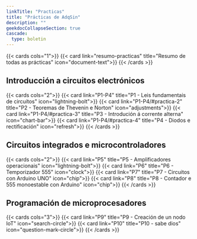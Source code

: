 ```yaml
---
linkTitle: "Practicas"
title: "Prácticas de AdqSin"
description: ""
geekdocCollapseSection: true
cascade:
  type: boletin
---
```


{{< cards cols="1">}}
{{< card link="resumo-practicas" title="Resumo de todas as prácticas" icon="document-text">}}
{{< /cards >}}


## Introducción a circuitos electrónicos
{{< cards cols="2">}}
    {{< card link="P1-P4" title="P1 - Leis fundamentais de circuítos" icon="lightning-bolt">}}
    {{< card link="P1-P4/#practica-2" title="P2 - Teoremas de Thevenin e Norton" icon="adjustments">}}
    {{< card link="P1-P4/#practica-3" title="P3 - Introdución á corrente alterna" icon="chart-bar">}}
    {{< card link="P1-P4/#practica-4" title="P4 - Diodos e rectificación" icon="refresh">}}
{{< /cards >}}


## Circuitos integrados e microcontroladores
{{< cards cols="2">}}
    {{< card link="P5" title="P5 - Amplificadores operacionais" icon="lightning-bolt">}}
    {{< card link="P6" title="P6 - Temporizador 555" icon="clock">}}
    {{< card link="P7" title="P7 - Circuitos con Arduino UNO" icon="chip">}}
    {{< card link="P8" title="P8 - Contador e 555 monoestable con Arduino" icon="chip">}}
{{< /cards >}}


## Programación de microprocesadores
{{< cards cols="3">}}
    {{< card link="P9" title="P9 - Creación de un nodo IoT" icon="search-circle">}}
    {{< card link="P10" title="P10 - sabe dios" icon="question-mark-circle">}}
{{< /cards >}}